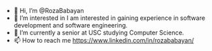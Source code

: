 - 👋 Hi, I’m @RozaBabayan
- 👀 I’m interested in I am interested in gaining experience in software development and software engineering.
- 🌱 I’m currently a senior at USC studying Computer Science.
- 📫 How to reach me https://www.linkedin.com/in/rozababayan/ 

<!---
RozaBabayan/RozaBabayan is a ✨ special ✨ repository because its `README.md` (this file) appears on your GitHub profile.
You can click the Preview link to take a look at your changes.
--->
